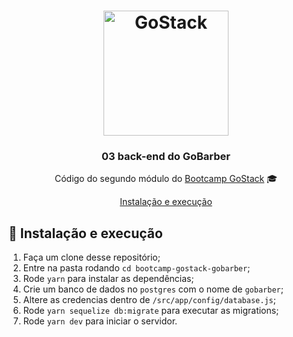 <h1 align="center">
    <img alt="GoStack" src="https://rocketseat-cdn.s3-sa-east-1.amazonaws.com/bootcamp-header.png" width="200px" />
</h1>

<h3 align="center">
  03 back-end do GoBarber
</h3>

<p align="center">Código do segundo módulo do <a href="https://rocketseat.com.br/bootcamp">Bootcamp GoStack</a> 🎓</p>

<p align="center">
  <a href="#-instalacao-e-execução">Instalação e execução</a>
</p>

## 🚀 Instalação e execução

1. Faça um clone desse repositório;
2. Entre na pasta rodando `cd bootcamp-gostack-gobarber`;
3. Rode `yarn` para instalar as dependências;
4. Crie um banco de dados no `postgres` com o nome de `gobarber`;
5. Altere as credencias dentro de `/src/app/config/database.js`;
6. Rode `yarn sequelize db:migrate` para executar as migrations;
7. Rode `yarn dev` para iniciar o servidor.
